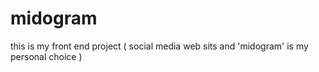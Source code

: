 # midogram
this is my front end project ( social media web sits and 'midogram' is my personal choice  )
